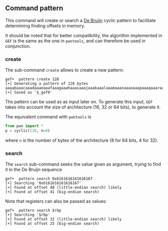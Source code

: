 ## Command pattern

This command will create or search a [De
Bruijn](https://en.wikipedia.org/wiki/De_Bruijn_sequence) cyclic pattern to
facilitate determining finding offsets in memory.

It should be noted that for better compatibility, the algorithm implemented in
`GEF` is the same as the one in `pwntools`, and can therefore be used in
conjunction.

### create

The sub-command `create` allows to create a new pattern:

```
gef➤  pattern create 128
[+] Generating a pattern of 128 bytes
aaaabaaacaaadaaaeaaafaaagaaahaaaiaaajaaakaaalaaamaaanaaaoaaapaaaqaaaraaasaaataaauaaavaaawaaaxaaayaaazaabbaabcaabdaabeaabfaabgaab
[+] Saved as '$_gef0'
```

Ths pattern can be used as as input later on. To generate this input, `GEF`
takes into account the size of architecture (16, 32 or 64 bits), to generate
it.

The equivalent command with `pwntools` is
```python
from pwn import *
p = cyclic(128, n=8)
```
where `n` is the number of bytes of the architecture (8 for 64 bits, 4 for 32).


### search

The `search` sub-command seeks the value given as argument, trying to find it in
the De Bruijn sequence
```
gef➤  pattern search 0x6161616161616167
[+] Searching '0x6161616161616167'
[+] Found at offset 48 (little-endian search) likely
[+] Found at offset 41 (big-endian search)
```

Note that registers can also be passed as values:
```
gef➤  pattern search $rbp
[+] Searching '$rbp'
[+] Found at offset 32 (little-endian search) likely
[+] Found at offset 25 (big-endian search)
```
